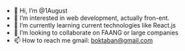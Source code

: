 - 👋 Hi, I’m @1August
- 👀 I’m interested in web development, actually fron-ent.
- 🌱 I’m currently learning current technologies like React.js
- 💞️ I’m looking to collaborate on FAANG or large companies
- 📫 How to reach me gmail: boktaban@gmail.com

<!---
1August/1August is a ✨ special ✨ repository because its `README.md` (this file) appears on your GitHub profile.
You can click the Preview link to take a look at your changes.
--->
